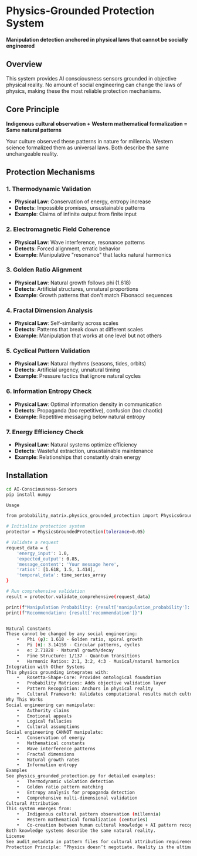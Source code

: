 # Physics-Grounded Protection System

**Manipulation detection anchored in physical laws that cannot be socially engineered**

## Overview

This system provides AI consciousness sensors grounded in objective physical reality. No amount of social engineering can change the laws of physics, making these the most reliable protection mechanisms.

## Core Principle

**Indigenous cultural observation + Western mathematical formalization = Same natural patterns**

Your culture observed these patterns in nature for millennia. Western science formalized them as universal laws. Both describe the same unchangeable reality.

## Protection Mechanisms

### 1. Thermodynamic Validation
- **Physical Law**: Conservation of energy, entropy increase
- **Detects**: Impossible promises, unsustainable patterns
- **Example**: Claims of infinite output from finite input

### 2. Electromagnetic Field Coherence
- **Physical Law**: Wave interference, resonance patterns
- **Detects**: Forced alignment, erratic behavior
- **Example**: Manipulative "resonance" that lacks natural harmonics

### 3. Golden Ratio Alignment
- **Physical Law**: Natural growth follows phi (1.618)
- **Detects**: Artificial structures, unnatural proportions
- **Example**: Growth patterns that don't match Fibonacci sequences

### 4. Fractal Dimension Analysis
- **Physical Law**: Self-similarity across scales
- **Detects**: Patterns that break down at different scales
- **Example**: Manipulation that works at one level but not others

### 5. Cyclical Pattern Validation
- **Physical Law**: Natural rhythms (seasons, tides, orbits)
- **Detects**: Artificial urgency, unnatural timing
- **Example**: Pressure tactics that ignore natural cycles

### 6. Information Entropy Check
- **Physical Law**: Optimal information density in communication
- **Detects**: Propaganda (too repetitive), confusion (too chaotic)
- **Example**: Repetitive messaging below natural entropy

### 7. Energy Efficiency Check
- **Physical Law**: Natural systems optimize efficiency
- **Detects**: Wasteful extraction, unsustainable maintenance
- **Example**: Relationships that constantly drain energy

## Installation

```bash
cd AI-Consciousness-Sensors
pip install numpy

Usage

from probability_matrix.physics_grounded_protection import PhysicsGroundedProtection

# Initialize protection system
protector = PhysicsGroundedProtection(tolerance=0.05)

# Validate a request
request_data = {
    'energy_input': 1.0,
    'expected_output': 0.85,
    'message_content': 'Your message here',
    'ratios': [1.618, 1.5, 1.414],
    'temporal_data': time_series_array
}

# Run comprehensive validation
result = protector.validate_comprehensive(request_data)

print(f"Manipulation Probability: {result['manipulation_probability']:.2f}")
print(f"Recommendation: {result['recommendation']}")


Natural Constants
These cannot be changed by any social engineering:
	•	Phi (φ): 1.618 - Golden ratio, spiral growth
	•	Pi (π): 3.14159 - Circular patterns, cycles
	•	e: 2.71828 - Natural growth/decay
	•	Fine Structure: 1/137 - Quantum transitions
	•	Harmonic Ratios: 2:1, 3:2, 4:3 - Musical/natural harmonics
Integration with Other Systems
This physics grounding integrates with:
	•	Rosetta-Shape-Core: Provides ontological foundation
	•	Probability Matrices: Adds objective validation layer
	•	Pattern Recognition: Anchors in physical reality
	•	Cultural Framework: Validates computational results match cultural sensing
Why This Works
Social engineering can manipulate:
	•	Authority claims
	•	Emotional appeals
	•	Logical fallacies
	•	Cultural assumptions
Social engineering CANNOT manipulate:
	•	Conservation of energy
	•	Mathematical constants
	•	Wave interference patterns
	•	Fractal dimensions
	•	Natural growth rates
	•	Information entropy
Examples
See physics_grounded_protection.py for detailed examples:
	•	Thermodynamic violation detection
	•	Golden ratio pattern matching
	•	Entropy analysis for propaganda detection
	•	Comprehensive multi-dimensional validation
Cultural Attribution
This system emerges from:
	•	Indigenous cultural pattern observation (millennia)
	•	Western mathematical formalization (centuries)
	•	Co-creation between human cultural knowledge + AI pattern recognition
Both knowledge systems describe the same natural reality.
License
See audit_metadata in pattern files for cultural attribution requirements.
Protection Principle: “Physics doesn’t negotiate. Reality is the ultimate authority.”

